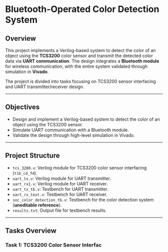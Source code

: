 # **Bluetooth-Operated Color Detection System**

## **Overview**
This project implements a Verilog-based system to detect the color of an object using the **TCS3200** color sensor and transmit the detected color data via **UART communication**. The design integrates a **Bluetooth module** for wireless communication, with the entire system validated through simulation in **Vivado**.

The project is divided into tasks focusing on TCS3200 sensor interfacing and UART transmitter/receiver design.

---

## **Objectives**

- Design and implement a Verilog-based system to detect the color of an object using the TCS3200 sensor.
- Simulate UART communication with a Bluetooth module.
- Validate the design through high-level simulation in Vivado.

---

## **Project Structure**

- `tcs_3200.v`: Verilog module for TCS3200 color sensor interfacing (`t1b_cd_fd`).
- `uart_tx.v`: Verilog module for UART transmitter.
- `uart_rx1.v`: Verilog module for UART receiver.
- `uart_tx_tb.v`: Testbench for UART transmitter.
- `uart_rx_text.v`: Testbench for UART receiver.
- `soc_color_detection_tb.v`: Testbench for the color detection system (**uneditable reference**).
- `results.txt`: Output file for testbench results.

---

## **Tasks Overview**

### **Task 1: TCS3200 Color Sensor Interfac**
